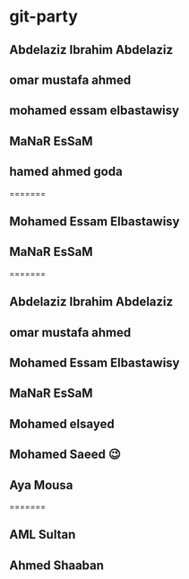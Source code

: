 # git-party

## Abdelaziz Ibrahim Abdelaziz 
## omar mustafa ahmed

## mohamed essam elbastawisy
## MaNaR EsSaM 
## hamed ahmed goda 
=======
## Mohamed Essam Elbastawisy
## MaNaR EsSaM 
=======
## Abdelaziz Ibrahim Abdelaziz

## omar mustafa ahmed

## Mohamed Essam Elbastawisy

## MaNaR EsSaM
## Mohamed elsayed
## Mohamed Saeed 😉

## Aya Mousa
=======
## AML Sultan


## Ahmed Shaaban


